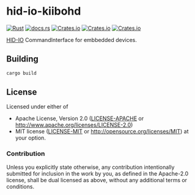 # hid-io-kiibohd

[![Rust](https://github.com/kiibohd/kiibohd-core/actions/workflows/rust.yml/badge.svg)](https://github.com/kiibohd/kiibohd-core/actions/workflows/rust.yml)
[![docs.rs](https://docs.rs/kiibohd-hid-io/badge.svg)](https://docs.rs/kiibohd-hid-io)
[![Crates.io](https://img.shields.io/crates/v/kiibohd-hid-io.svg)](https://crates.io/crates/kiibohd-hid-io)
[![Crates.io](https://img.shields.io/crates/l/kiibohd-hid-io.svg)](https://crates.io/crates/kiibohd-hid-io)
[![Crates.io](https://img.shields.io/crates/d/kiibohd-hid-io.svg)](https://crates.io/crates/kiibohd-hid-io)

[HID-IO](https://github.com/hid-io/hid-io-core) CommandInterface for embbedded devices.

## Building

```bash
cargo build
```

## License

Licensed under either of
 * Apache License, Version 2.0 ([LICENSE-APACHE](LICENSE-APACHE) or http://www.apache.org/licenses/LICENSE-2.0)
 * MIT license ([LICENSE-MIT](LICENSE-MIT) or http://opensource.org/licenses/MIT)
at your option.

### Contribution

Unless you explicitly state otherwise, any contribution intentionally submitted
for inclusion in the work by you, as defined in the Apache-2.0 license, shall be dual licensed as above, without any
additional terms or conditions.
